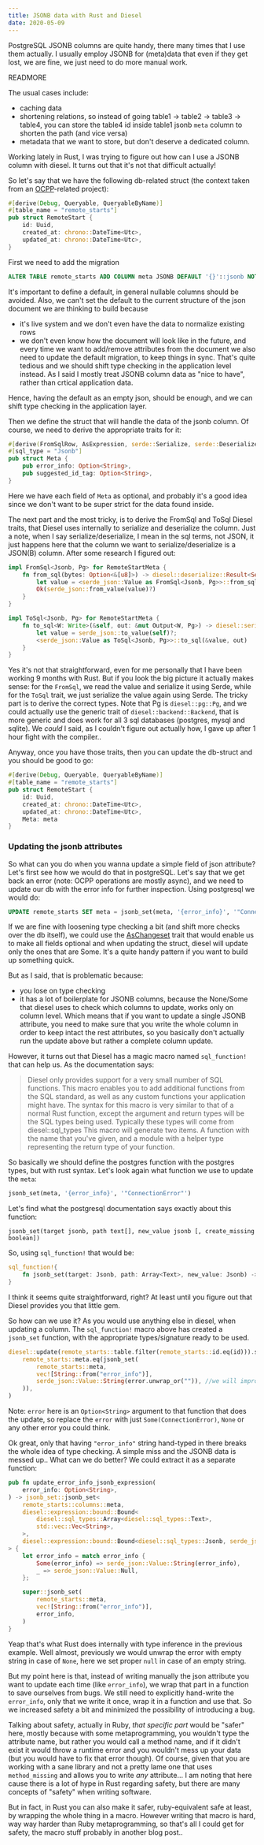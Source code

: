 ```yaml
---
title: JSONB data with Rust and Diesel
date: 2020-05-09
---
```



PostgreSQL JSONB columns are quite handy, there many times that I use them actually.
I usually employ JSONB for (meta)data that even if they get lost, we are fine,
we just need to do more manual work.

READMORE

The usual cases include:

* caching data
* shortening relations, so instead of going table1 -> table2 -> table3 -> table4, you can
store the table4 id inside table1 jsonb `meta` column to shorten the path (and vice versa)
* metadata that we want to store, but don't deserve a dedicated column.

Working lately in Rust, I was trying to figure out how can I use a JSONB column
with diesel. It turns out that it's not that difficult actually!

So let's say that we have the following db-related struct (the context taken from
an [OCPP](https://en.wikipedia.org/wiki/Open_Charge_Point_Protocol)-related project):

```rust
#[derive(Debug, Queryable, QueryableByName)]
#[table_name = "remote_starts"]
pub struct RemoteStart {
    id: Uuid,
    created_at: chrono::DateTime<Utc>,
    updated_at: chrono::DateTime<Utc>,
}
```

First we need to add the migration

```sql
ALTER TABLE remote_starts ADD COLUMN meta JSONB DEFAULT '{}'::jsonb NOT NULL;
```

It's important to define a default, in general nullable columns should be avoided.
Also, we can't set the default to the current structure of the json document we
are thinking to build because

  * it's live system and we don't even have the data to normalize existing rows
  *  we don't even know how the document will look like in the future, and every time
we want to add/remove attributes from the document we also need to update the default
migration, to keep things in sync. That's quite tedious and we should shift type
checking in the application level instead. As I said I mostly treat JSONB column data
as "nice to have", rather than crtical application data.

Hence, having the default as an empty json, should be enough, and we can shift
type checking in the application layer.

Then we define the struct that will handle the data of the jsonb column.
Of course, we need to derive the appropriate traits for it:

```rust
#[derive(FromSqlRow, AsExpression, serde::Serialize, serde::Deserialize, Debug, Default)]
#[sql_type = "Jsonb"]
pub struct Meta {
    pub error_info: Option<String>,
    pub suggested_id_tag: Option<String>,
}
```

Here we have each field of `Meta` as optional, and probably it's a good idea since
we don't want to be super strict for the data found inside.


The next part and the most tricky, is to derive the FromSql and ToSql Diesel traits,
that Diesel uses internally to serialize and deserialize the column.
Just a note, when I say serialize/deserialize, I mean in the sql terms, not JSON,
it just happens here that the column we want to serialize/deserialize is a JSON(B)
column.
After some research I figured out:

```rust
impl FromSql<Jsonb, Pg> for RemoteStartMeta {
    fn from_sql(bytes: Option<&[u8]>) -> diesel::deserialize::Result<Self> {
        let value = <serde_json::Value as FromSql<Jsonb, Pg>>::from_sql(bytes)?;
        Ok(serde_json::from_value(value)?)
    }
}

impl ToSql<Jsonb, Pg> for RemoteStartMeta {
    fn to_sql<W: Write>(&self, out: &mut Output<W, Pg>) -> diesel::serialize::Result {
        let value = serde_json::to_value(self)?;
        <serde_json::Value as ToSql<Jsonb, Pg>>::to_sql(&value, out)
    }
}
```

Yes it's not that straightforward, even for me personally that I have been working 9 months
with Rust. But if you look the big picture it actually makes sense: for the
`FromSql`, we read the value and serialize it using Serde, while for the `ToSql`
trait, we just serialize the value again using Serde. The tricky part is to derive
the correct types. Note that Pg is `diesel::pg::Pg`, and we could actually use
the generic trait of `diesel::backend::Backend`, that is more generic and does
work for all 3 sql databases (postgres, mysql and sqlite). We _could_ I said, as
I couldn't figure out actually how, I gave up after 1 hour fight with the compiler..

Anyway, once you have those traits, then you can update the db-struct and you
should be good to go:

```rust
#[derive(Debug, Queryable, QueryableByName)]
#[table_name = "remote_starts"]
pub struct RemoteStart {
    id: Uuid,
    created_at: chrono::DateTime<Utc>,
    updated_at: chrono::DateTime<Utc>,
    Meta: meta
}
```

### Updating the jsonb attributes
So what can you do when you wanna update a simple field of json attribute?
Let's first see how we would do that in postgreSQL. Let's say that we get back
an error (note: OCPP operations are mostly async), and we need to update our db
with the error info for further inspection.
Using postgresql we would do:

```sql
UPDATE remote_starts SET meta = jsonb_set(meta, '{error_info}', '"ConnectionError"');
```

If we are fine with loosening type checking a bit (and shift more checks over the
db itself), we could use the [AsChangeset](http://docs.diesel.rs/diesel/query_builder/derive.AsChangeset.html)
trait that would enable us to make all fields optional and when updating the
struct, diesel will update only the ones that are Some. It's a quite handy
pattern if you want to build up something quick.

But as I said, that is problematic because:

* you lose on type checking
* it has a lot of boilerplate for JSONB columns, because the None/Some that diesel
uses to check which columns to update, works only on column level. Which means that
if you want to update a single JSONB attribute, you need to make sure that you
write the whole column in order to keep intact the rest attributes,
so you basically don't actually run the update above but rather a complete column
update.


However, it turns out that Diesel has a magic macro named `sql_function!` that
can help us. As the documentation says:

> Diesel only provides support for a very small number of SQL functions. This macro enables you to add additional functions from the SQL standard, as well as any custom functions your application might have.
> The syntax for this macro is very similar to that of a normal Rust function, except the argument and return types will be the SQL types being used. Typically these types will come from diesel::sql_types
> This macro will generate two items. A function with the name that you've given, and a module with a helper type representing the return type of your function.

So basically we should define the postgres function with the postgres types, but
with rust syntax. Let's look again what function we use to update the `meta`:

```sql
jsonb_set(meta, '{error_info}', '"ConnectionError"')
```

Let's find what the postgresql documentation says exactly about this function:

```
jsonb_set(target jsonb, path text[], new_value jsonb [, create_missing boolean])
```

So, using `sql_function!` that would be:

```rust
sql_function!{
    fn jsonb_set(target: Jsonb, path: Array<Text>, new_value: Jsonb) -> Jsonb
}
```


I think it seems quite straightforward, right? At least until you figure out that
Diesel provides you that little gem.

So how can we use it? As you would use anything else in diesel, when updating
a column. The `sql_function!` macro above has created a `jsonb_set` function,
with the appropriate types/signature ready to be used.

```rust
diesel::update(remote_starts::table.filter(remote_starts::id.eq(id))).set(
    remote_starts::meta.eq(jsonb_set(
        remote_starts::meta,
        vec![String::from("error_info")],
        serde_json::Value::String(error.unwrap_or("")), //we will improve that part later by assigning proper null
    )),
)
```

Note: `error` here is an `Option<String>` argument to that function that does the update, so
replace the `error` with just `Some(ConnectionError)`, `None` or any other error you
could think.

Ok great, only that having `"error_info"` string hand-typed in there breaks the
whole idea of type checking. A simple miss and the JSONB data is messed up..
What can we do better? We could extract it as a separate function:

```rust
pub fn update_error_info_jsonb_expression(
    error_info: Option<String>,
) -> jsonb_set::jsonb_set<
    remote_starts::columns::meta,
    diesel::expression::bound::Bound<
        diesel::sql_types::Array<diesel::sql_types::Text>,
        std::vec::Vec<String>,
    >,
    diesel::expression::bound::Bound<diesel::sql_types::Jsonb, serde_json::value::Value>,
> {
    let error_info = match error_info {
        Some(error_info) => serde_json::Value::String(error_info),
        _ => serde_json::Value::Null,
    };

    super::jsonb_set(
        remote_starts::meta,
        vec![String::from("error_info")],
        error_info,
    )
}
```

Yeap that's what Rust does internally with type inference in the previous example.
Well almost, previously we would unwrap the error with empty string in case of `None`,
here we set proper `null` in case of an empty string.

But my point here is that, instead of writing manually the json attribute you want
to update each time (like `error_info`), we wrap that part in a function to save
ourselves from bugs. We still need to explicitly hand-write the `error_info`, only
that we write it once, wrap it in a function and use that. So we increased safety
a bit and minimized the possibility of introducing a bug.

Talking about safety, actually in Ruby, _that specific part_ would be "safer" here,
mostly because with some metaprogramming, you wouldn't type the attribute name,
but rather you would call a method name, and if it didn't exist it would throw
a runtime error and you wouldn't mess up your data (but you would have to fix that
error though). Of course, given that you are working with a sane library and not
a pretty lame one that uses `method_missing` and allows you to write _any_ attribute...
I am noting that here cause there is a lot of hype in Rust regarding safety,
but there are many concepts of "safety" when writing software.

But in fact, in Rust you can also make it safer, ruby-equivalent safe at least, by wrapping
the whole thing in a macro. However writing that macro is hard, way
way harder than Ruby metaprogramming, so that's all I could get for safety,
the macro stuff probably in another blog post..



